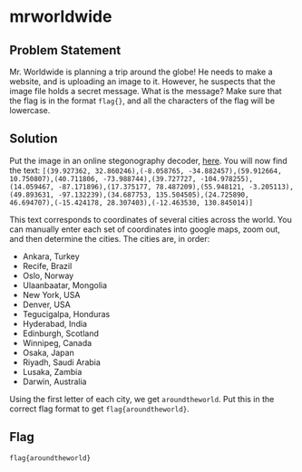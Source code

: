 # mrworldwide
## Problem Statement
Mr. Worldwide is planning a trip around the globe! He needs to make a website, and is uploading an image to it. However, he suspects that the image file holds a secret message. What is the message? Make sure that the flag is in the format `flag{}`, and all the characters of the flag will be lowercase.

## Solution
Put the image in an online stegonography decoder, [here](https://stylesuxx.github.io/steganography/). You will now find the text: `[(39.927362, 32.860246),(-8.058765, -34.882457),(59.912664, 10.750807),(40.711806, -73.988744),(39.727727, -104.978255),(14.059467, -87.171896),(17.375177, 78.487209),(55.948121, -3.205113),(49.893631, -97.132239),(34.687753, 135.504505),(24.725890, 46.694707),(-15.424178, 28.307403),(-12.463530, 130.845014)]`

This text corresponds to coordinates of several cities across the world. You can manually enter each set of coordinates into google maps, zoom out, and then determine the cities. The cities are, in order:
- Ankara, Turkey
- Recife, Brazil
- Oslo, Norway
- Ulaanbaatar, Mongolia
- New York, USA
- Denver, USA
- Tegucigalpa, Honduras
- Hyderabad, India
- Edinburgh, Scotland
- Winnipeg, Canada
- Osaka, Japan
- Riyadh, Saudi Arabia
- Lusaka, Zambia
- Darwin, Australia

Using the first letter of each city, we get `aroundtheworld`. Put this in the correct flag format to get `flag{aroundtheworld}`.


## Flag
`flag{aroundtheworld}`
